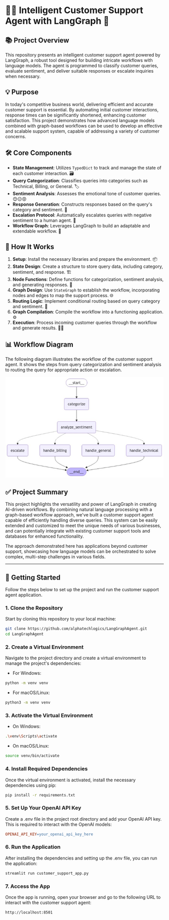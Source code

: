# 🧑‍💻 Intelligent Customer Support Agent with LangGraph 🤖

## 📚 Project Overview

This repository presents an intelligent customer support agent powered by LangGraph, a robust tool designed for building intricate workflows with language models. The agent is programmed to classify customer queries, evaluate sentiment, and deliver suitable responses or escalate inquiries when necessary.

## 💡 Purpose

In today's competitive business world, delivering efficient and accurate customer support is essential. By automating initial customer interactions, response times can be significantly shortened, enhancing customer satisfaction. This project demonstrates how advanced language models combined with graph-based workflows can be used to develop an effective and scalable support system, capable of addressing a variety of customer concerns.

## 🛠 Core Components

- **State Management**: Utilizes `TypedDict` to track and manage the state of each customer interaction. 🗃️
- **Query Categorization**: Classifies queries into categories such as Technical, Billing, or General. 🏷️
- **Sentiment Analysis**: Assesses the emotional tone of customer queries. 😊😐😡
- **Response Generation**: Constructs responses based on the query's category and sentiment. 💬
- **Escalation Protocol**: Automatically escalates queries with negative sentiment to a human agent. 🚨
- **Workflow Graph**: Leverages LangGraph to build an adaptable and extendable workflow. 🔄

## 📝 How It Works

1. **Setup**: Install the necessary libraries and prepare the environment. 📦
2. **State Design**: Create a structure to store query data, including category, sentiment, and response. 🏗️
3. **Node Functions**: Define functions for categorization, sentiment analysis, and generating responses. 🔄
4. **Graph Design**: Use `StateGraph` to establish the workflow, incorporating nodes and edges to map the support process. 🌐
5. **Routing Logic**: Implement conditional routing based on query category and sentiment. 🔀
6. **Graph Compilation**: Compile the workflow into a functioning application. ⚙️
7. **Execution**: Process incoming customer queries through the workflow and generate results. 🏃‍♂️

## 📊 Workflow Diagram

The following diagram illustrates the workflow of the customer support agent. It shows the steps from query categorization and sentiment analysis to routing the query for appropriate action or escalation.

![Customer Support Workflow](image.jpg)

## ✅ Project Summary

This project highlights the versatility and power of LangGraph in creating AI-driven workflows. By combining natural language processing with a graph-based workflow approach, we've built a customer support agent capable of efficiently handling diverse queries. This system can be easily extended and customized to meet the unique needs of various businesses, and can potentially integrate with existing customer support tools and databases for enhanced functionality.

The approach demonstrated here has applications beyond customer support, showcasing how language models can be orchestrated to solve complex, multi-step challenges in various fields.

---

## 🚀 Getting Started

Follow the steps below to set up the project and run the customer support agent application.

### 1. Clone the Repository

Start by cloning this repository to your local machine:

```bash
git clone https://github.com/alphatechlogics/LangGraphAgent.git
cd LangGraphAgent
```

### 2. Create a Virtual Environment

Navigate to the project directory and create a virtual environment to manage the project's dependencies:

- For Windows:

```bash
python -m venv venv
```

- For macOS/Linux:

```bash
python3 -m venv venv
```

### 3. Activate the Virtual Environment

- On Windows:

```bash
.\venv\Scripts\activate
```

- On macOS/Linux:

```bash
source venv/bin/activate
```

### 4. Install Required Dependencies

Once the virtual environment is activated, install the necessary dependencies using pip:

```bash
pip install -r requirements.txt
```

### 5. Set Up Your OpenAI API Key

Create a .env file in the project root directory and add your OpenAI API key. This is required to interact with the OpenAI models:

```makefile
OPENAI_API_KEY=your_openai_api_key_here
```

### 6. Run the Application

After installing the dependencies and setting up the .env file, you can run the application:

```bash
streamlit run customer_support_app.py
```

### 7. Access the App

Once the app is running, open your browser and go to the following URL to interact with the customer support agent:

```bash
http://localhost:8501
```
